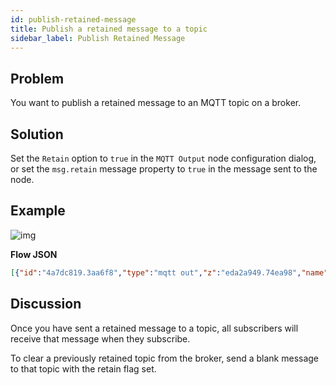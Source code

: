 ```yaml
---
id: publish-retained-message
title: Publish a retained message to a topic
sidebar_label: Publish Retained Message
---
```


## Problem

You want to publish a retained message to an MQTT topic on a broker.

## Solution

Set the `Retain` option to `true` in the <code class="node">MQTT Output</code> node
configuration dialog, or set the `msg.retain` message property to `true` in the
message sent to the node.

## Example

![img](/assets/docs/mqtt/publish-retained-message.png)

<b>Flow JSON</b>

~~~json
[{"id":"4a7dc819.3aa6f8","type":"mqtt out","z":"eda2a949.74ea98","name":"","topic":"sensors/livingroom/temp","qos":"","retain":"true","broker":"61de5090.0f5d9","x":430,"y":420,"wires":[]},{"id":"fb7b873.c391878","type":"inject","z":"eda2a949.74ea98","name":"temperature","topic":"","payload":"22","payloadType":"num","repeat":"","crontab":"","once":false,"x":230,"y":420,"wires":[["4a7dc819.3aa6f8"]]},{"id":"61de5090.0f5d9","type":"mqtt-broker","z":"","broker":"localhost","port":"1883","clientid":"","usetls":false,"compatmode":true,"keepalive":"60","cleansession":true,"willTopic":"","willQos":"0","willPayload":"","birthTopic":"","birthQos":"0","birthPayload":""}]
~~~



## Discussion

Once you have sent a retained message to a topic, all subscribers will receive
that message when they subscribe.

To clear a previously retained topic from the broker, send a blank message to
that topic with the retain flag set.
